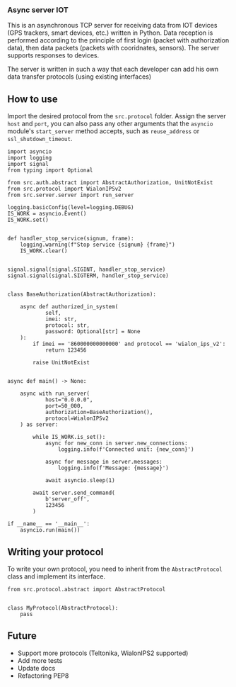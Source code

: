 ### Async server IOT
This is an asynchronous TCP server for receiving data from IOT devices (GPS trackers, smart devices, etc.) written in Python. Data reception is performed according to the principle of first login (packet with authorization data), then data packets (packets with cooridnates, sensors). The server supports responses to devices.

The server is written in such a way that each developer can add his own data transfer protocols (using existing interfaces)


## How to use

Import the desired protocol from the `src.protocol` folder. Assign the server `host` and `port`, you can also pass any other arguments that the `asyncio` module's `start_server` method accepts, such as `reuse_address` or `ssl_shutdown_timeout`.

```python3
import asyncio
import logging
import signal
from typing import Optional

from src.auth.abstract import AbstractAuthorization, UnitNotExist
from src.protocol import WialonIPSv2
from src.server.server import run_server

logging.basicConfig(level=logging.DEBUG)
IS_WORK = asyncio.Event()
IS_WORK.set()


def handler_stop_service(signum, frame):
    logging.warning(f"Stop service {signum} {frame}")
    IS_WORK.clear()


signal.signal(signal.SIGINT, handler_stop_service)
signal.signal(signal.SIGTERM, handler_stop_service)


class BaseAuthorization(AbstractAuthorization):

    async def authorized_in_system(
            self,
            imei: str,
            protocol: str,
            password: Optional[str] = None
    ):
        if imei == '860000000000000' and protocol == 'wialon_ips_v2':
            return 123456

        raise UnitNotExist


async def main() -> None:

    async with run_server(
            host="0.0.0.0",
            port=50_000,
            authorization=BaseAuthorization(),
            protocol=WialonIPSv2
    ) as server:

        while IS_WORK.is_set():
            async for new_conn in server.new_connections:
                logging.info(f'Connected unit: {new_conn}')

            async for message in server.messages:
                logging.info(f'Message: {message}')

            await asyncio.sleep(1)

        await server.send_command(
            b'server_off',
            123456
        )

if __name__ == '__main__':
    asyncio.run(main())
```
## Writing your protocol

To write your own protocol, you need to inherit from the `AbstractProtocol` class and implement its interface.

```python3
from src.protocol.abstract import AbstractProtocol


class MyProtocol(AbstractProtocol):
    pass
```

## Future
- Support more protocols (Teltonika, WialonIPS2 supported)
- Add more tests
- Update docs
- Refactoring PEP8